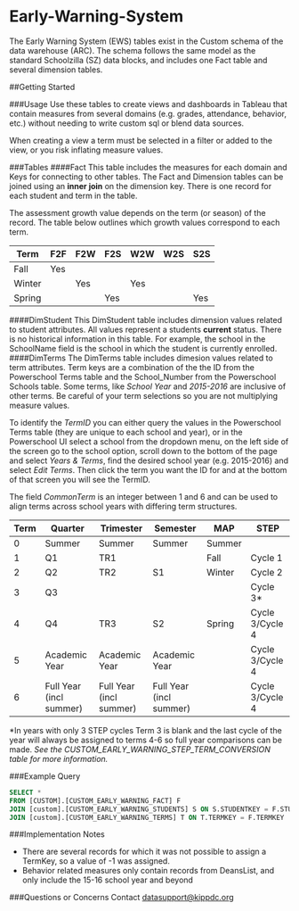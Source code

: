 # Early-Warning-System
The Early Warning System (EWS) tables exist in the Custom schema of the data warehouse (ARC). The schema follows the same model as the standard Schoolzilla (SZ) data blocks, and includes one Fact table and several dimension tables.

##Getting Started

###Usage
Use these tables to create views and dashboards in Tableau that contain measures from several domains (e.g. grades, attendance, behavior, etc.) without needing to write custom sql or blend data sources.


When creating a view a term must be selected in a filter or added to the view, or you risk inflating measure values.

###Tables
####Fact
This table includes the measures for each domain and Keys for connecting to other tables. The Fact and Dimension tables can be joined using an **inner join** on the dimension key. There is one record for each student and term in the table.

The assessment growth value depends on the term (or season) of the record. The table below outlines which growth values correspond to each term.

| Term               | F2F | F2W | F2S | W2W | W2S | S2S |
|--------------------|-----|-----|-----|-----|-----|-----|
| Fall               | Yes |     |     |     |     |     |
| Winter             |     | Yes |     | Yes |     |     |
| Spring             |     |     | Yes |     |     | Yes |

####DimStudent
This DimStudent table includes dimension values related to student attributes. All values represent a students **current** status. There is no historical information in this table. For example, the school in the SchoolName field is the school in which the student is currently enrolled.
####DimTerms
The DimTerms table includes dimesion values related to term attributes. Term keys are a combination of the the ID from the Powerschool Terms table and the School_Number from the Powerschool Schools table. Some terms, like *School Year* and *2015-2016* are inclusive of other terms. Be careful of your term selections so you are not multiplying measure values.

To identify the *TermID* you can either query the values in the Powerschool Terms table (they are unique to each school and year), or in the Powerschool UI select a school from the dropdown menu, on the left side of the screen go to the school option, scroll down to the bottom of the page and select *Years & Terms*, find the desired school year (e.g. 2015-2016) and select *Edit Terms*. Then click the term you want the ID for and at the bottom of that screen you will see the TermID. 

The field *CommonTerm* is an integer between 1 and 6 and can be used to align terms across school years with differing term structures.

| Term   | Quarter                | Trimester                   | Semester                    | MAP    |STEP            |
|--------|------------------------|-----------------------------|-----------------------------|--------|----------------|
|  0     | Summer                 | Summer                      | Summer                      | Summer |                |
|  1     | Q1                     | TR1                         |                             | Fall   |Cycle 1         |
|  2     | Q2                     | TR2                         | S1                          | Winter |Cycle 2         |
|  3     | Q3                     |                             |                             |        |Cycle 3*        |
|  4     | Q4                     | TR3                         | S2                          | Spring |Cycle 3/Cycle 4 |
|  5     | Academic Year          | Academic Year               | Academic Year               |        |Cycle 3/Cycle 4 |
|  6     | Full Year (incl summer)| Full Year (incl summer)     | Full Year (incl summer)     |        |Cycle 3/Cycle 4 |

*In years with only 3 STEP cycles Term 3 is blank and the last cycle of the year will always be assigned to terms 4-6 so full year comparisons can be made. *See the CUSTOM_EARLY_WARNING_STEP_TERM_CONVERSION table for more information.*

###Example Query
``` SQL
SELECT *
FROM [CUSTOM].[CUSTOM_EARLY_WARNING_FACT] F
JOIN [custom].[CUSTOM_EARLY_WARNING_STUDENTS] S ON S.STUDENTKEY = F.STUDENTKEY
JOIN [custom].[CUSTOM_EARLY_WARNING_TERMS] T ON T.TERMKEY = F.TERMKEY
``` 

###Implementation Notes
* There are several records for which it was not possible to assign a TermKey, so a value of -1 was assigned.
* Behavior related measures only contain records from DeansList, and only include the 15-16 school year and beyond

###Questions or Concerns
Contact <datasupport@kippdc.org>
